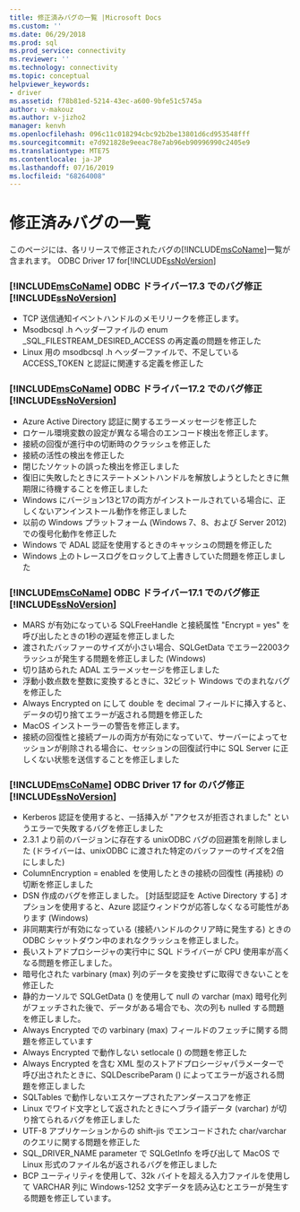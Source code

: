 ```yaml
---
title: 修正済みバグの一覧 |Microsoft Docs
ms.custom: ''
ms.date: 06/29/2018
ms.prod: sql
ms.prod_service: connectivity
ms.reviewer: ''
ms.technology: connectivity
ms.topic: conceptual
helpviewer_keywords:
- driver
ms.assetid: f78b81ed-5214-43ec-a600-9bfe51c5745a
author: v-makouz
ms.author: v-jizho2
manager: kenvh
ms.openlocfilehash: 096c11c018294cbc92b2be13801d6cd953548fff
ms.sourcegitcommit: e7d921828e9eeac78e7ab96eb90996990c2405e9
ms.translationtype: MTE75
ms.contentlocale: ja-JP
ms.lasthandoff: 07/16/2019
ms.locfileid: "68264008"
---
```

# <a name="list-of-bugs-fixed"></a>修正済みバグの一覧

このページには、各リリースで修正されたバグの[!INCLUDE[msCoName](../../includes/msconame_md.md)]一覧が含まれます。 ODBC Driver 17 for[!INCLUDE[ssNoVersion](../../includes/ssnoversion-md.md)]

### <a name="bug-fixes-in-the-includemsconameincludesmsconamemdmd-odbc-driver-173-for-includessnoversionincludesssnoversion-mdmd"></a>[!INCLUDE[msCoName](../../includes/msconame_md.md)] ODBC ドライバー17.3 でのバグ修正[!INCLUDE[ssNoVersion](../../includes/ssnoversion-md.md)]

- TCP 送信通知イベントハンドルのメモリリークを修正します。
- Msodbcsql .h ヘッダーファイルの enum _SQL_FILESTREAM_DESIRED_ACCESS の再定義の問題を修正した
- Linux 用の msodbcsql .h ヘッダーファイルで、不足している ACCESS_TOKEN と認証に関連する定義を修正した

### <a name="bug-fixes-in-the-includemsconameincludesmsconamemdmd-odbc-driver-172-for-includessnoversionincludesssnoversion-mdmd"></a>[!INCLUDE[msCoName](../../includes/msconame_md.md)] ODBC ドライバー17.2 でのバグ修正[!INCLUDE[ssNoVersion](../../includes/ssnoversion-md.md)]

- Azure Active Directory 認証に関するエラーメッセージを修正した
- ロケール環境変数の設定が異なる場合のエンコード検出を修正します。
- 接続の回復が進行中の切断時のクラッシュを修正した
- 接続の活性の検出を修正した
- 閉じたソケットの誤った検出を修正しました
- 復旧に失敗したときにステートメントハンドルを解放しようとしたときに無期限に待機することを修正しました
- Windows にバージョン13と17の両方がインストールされている場合に、正しくないアンインストール動作を修正しました
- 以前の Windows プラットフォーム (Windows 7、8、および Server 2012) での復号化動作を修正した
- Windows で ADAL 認証を使用するときのキャッシュの問題を修正した
- Windows 上のトレースログをロックして上書きしていた問題を修正しました

### <a name="bug-fixes-in-the-includemsconameincludesmsconamemdmd-odbc-driver-171-for-includessnoversionincludesssnoversion-mdmd"></a>[!INCLUDE[msCoName](../../includes/msconame_md.md)] ODBC ドライバー17.1 でのバグ修正[!INCLUDE[ssNoVersion](../../includes/ssnoversion-md.md)]

- MARS が有効になっている SQLFreeHandle と接続属性 "Encrypt = yes" を呼び出したときの1秒の遅延を修正しました
- 渡されたバッファーのサイズが小さい場合、SQLGetData でエラー22003クラッシュが発生する問題を修正しました (Windows)
- 切り詰められた ADAL エラーメッセージを修正しました
- 浮動小数点数を整数に変換するときに、32ビット Windows でのまれなバグを修正した
- Always Encrypted on にして double を decimal フィールドに挿入すると、データの切り捨てエラーが返される問題を修正した
- MacOS インストーラーの警告を修正します。
- 接続の回復性と接続プールの両方が有効になっていて、サーバーによってセッションが削除される場合に、セッションの回復試行中に SQL Server に正しくない状態を送信することを修正しました

### <a name="bug-fixes-in-the-includemsconameincludesmsconamemdmd-odbc-driver-17-for-includessnoversionincludesssnoversion-mdmd"></a>[!INCLUDE[msCoName](../../includes/msconame_md.md)] ODBC Driver 17 for のバグ修正[!INCLUDE[ssNoVersion](../../includes/ssnoversion-md.md)]

- Kerberos 認証を使用すると、一括挿入が "アクセスが拒否されました" というエラーで失敗するバグを修正しました
- 2\.3.1 より前のバージョンに存在する unixODBC バグの回避策を削除しました (ドライバーは、unixODBC に渡された特定のバッファーのサイズを2倍にしました)
- ColumnEncryption = enabled を使用したときの接続の回復性 (再接続) の切断を修正しました
- DSN 作成のバグを修正しました。 [対話型認証を Active Directory する] オプションを使用すると、Azure 認証ウィンドウが応答しなくなる可能性があります (Windows)
- 非同期実行が有効になっている (接続ハンドルのクリア時に発生する) ときの ODBC シャットダウン中のまれなクラッシュを修正しました。
- 長いストアドプロシージャの実行中に SQL ドライバーが CPU 使用率が高くなる問題を修正しました。
- 暗号化された varbinary (max) 列のデータを変換せずに取得できないことを修正した
- 静的カーソルで SQLGetData () を使用して null の varchar (max) 暗号化列がフェッチされた後で、データがある場合でも、次の列も nulled する問題を修正しました。
- Always Encrypted での varbinary (max) フィールドのフェッチに関する問題を修正しています
- Always Encrypted で動作しない setlocale () の問題を修正した
- Always Encrypted を含む XML 型のストアドプロシージャパラメーターで呼び出されたときに、SQLDescribeParam () によってエラーが返される問題を修正しました
- SQLTables で動作しないエスケープされたアンダースコアを修正
- Linux でワイド文字として返されたときにヘブライ語データ (varchar) が切り捨てられるバグを修正しました
- UTF-8 アプリケーションからの shift-jis でエンコードされた char/varchar のクエリに関する問題を修正した
- SQL_DRIVER_NAME parameter で SQLGetInfo を呼び出して MacOS で Linux 形式のファイル名が返されるバグを修正しました
- BCP ユーティリティを使用して、32k バイトを超える入力ファイルを使用して VARCHAR 列に Windows-1252 文字データを読み込むとエラーが発生する問題を修正しています。
